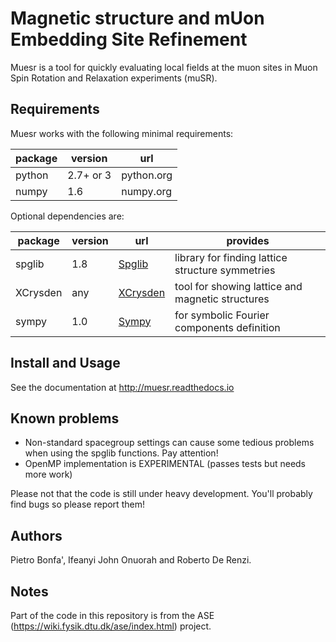 Magnetic structure and mUon Embedding Site Refinement
=====================================================

Muesr is a tool for quickly evaluating local fields at the muon sites in Muon Spin Rotation and Relaxation experiments (muSR).

Requirements
------------

Muesr works with the following minimal requirements:

| package | version    | url        |
|---------|------------|------------|
| python  | 2.7+ or 3  | python.org |
| numpy   | 1.6        | numpy.org  |


Optional dependencies are:

| package  | version    | url        | provides |
|----------|------------|------------|----------|
| spglib   | 1.8        | [Spglib](http://atztogo.github.io/spglib) |  library for finding lattice structure symmetries |
| XCrysden | any        | [XCrysden](http://www.xcrysden.org) | tool for showing lattice and magnetic structures |
| sympy    | 1.0        | [Sympy](http://sympy.org) | for symbolic Fourier components definition |


Install and Usage
-----------------

See the documentation at http://muesr.readthedocs.io

Known problems
--------------

- Non-standard spacegroup settings can cause some tedious problems when 
  using the spglib functions. Pay attention!
- OpenMP implementation is EXPERIMENTAL (passes tests but needs more work)


Please not that the code is still under heavy development. 
You'll probably find bugs so please report them!

Authors
-------

Pietro Bonfa', Ifeanyi John Onuorah and Roberto De Renzi.

Notes
-----

Part of the code in this repository is from the ASE
(https://wiki.fysik.dtu.dk/ase/index.html) project. 

